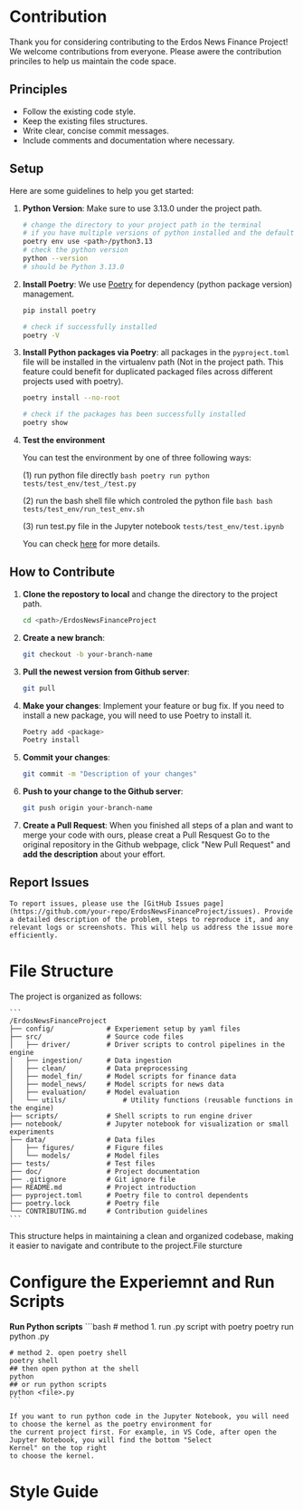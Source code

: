 # Contribution

Thank you for considering contributing to the Erdos News Finance Project! We welcome contributions from everyone. Please
awere the contribution princiles to help us maintain the code space.

## Principles
- Follow the existing code style.
- Keep the existing files structures.
- Write clear, concise commit messages.
- Include comments and documentation where necessary.

## Setup
Here
are some guidelines to help you get started:


1. **Python Version**: Make sure to use 3.13.0 under the project path.
	```bash
	# change the directory to your project path in the terminal
	# if you have multiple versions of python installed and the default one is not 3.13.0, you will need to specify it
	poetry env use <path>/python3.13
	# check the python version
	python --version
	# should be Python 3.13.0
	```

2. **Install Poetry**: We use [Poetry](https://python-poetry.org/) for dependency (python package version) management.
	```bash
	pip install poetry

	# check if successfully installed
	poetry -V
	```

3. **Install Python packages via Poetry**: all packages in the `pyproject.toml` file will be installed in the virtualenv
   path (Not in the project path. This feature could benefit for duplicated packaged files across different
   projects used with poetry).
	```bash
	poetry install --no-root

	# check if the packages has been successfully installed
	poetry show
	```

4. **Test the environment**

	You can test the environment by one of three following ways:

	(1) run python file directly
		```bash
		poetry run python tests/test_env/test_/test.py
		```

	(2) run the bash shell file which controled the python file
		```bash
		bash tests/test_env/run_test_env.sh 
		```

	(3) run test.py file in the Jupyter notebook `tests/test_env/test.ipynb`

	You can check [here](#configure-the-experiemnt-and-run-scripts) for more details.

## How to Contribute
1. **Clone the repostory to local** and change the directory to the project path.
	```bash
	cd <path>/ErdosNewsFinanceProject
	```
2. **Create a new branch**: 
	```bash
	git checkout -b your-branch-name
	```
3. **Pull the newest version from Github server**:
	```bash
	git pull
	```
3. **Make your changes**: Implement your feature or bug fix.
	If you need to install a new package, you will need to use Poetry to install it.
	```bash
	Poetry add <package>
	Poetry install
	```
4. **Commit your changes**: 
	```bash
	git commit -m "Description of your changes"
	```
6. **Push to your change to the Github server**: 
	```bash
	git push origin your-branch-name
	```
7. **Create a Pull Request**: When you finished all steps of a plan and want to merge your code with ours, please
   creat a Pull Resquest Go to the original repository in the Github webpage, click "New Pull Request" and **add the description** about your effort.

## Report Issues

	To report issues, please use the [GitHub Issues page](https://github.com/your-repo/ErdosNewsFinanceProject/issues). Provide a detailed description of the problem, steps to reproduce it, and any relevant logs or screenshots. This will help us address the issue more efficiently.

# File Structure

The project is organized as follows:

	```
	/ErdosNewsFinanceProject
	├── config/             # Experiement setup by yaml files
	├── src/                # Source code files
	│   ├── driver/         # Driver scripts to control pipelines in the engine
	│   ├── ingestion/      # Data ingestion
	│   ├── clean/          # Data preprocessing
	│   ├── model_fin/      # Model scripts for finance data
	│   ├── model_news/     # Model scripts for news data
	│   ├── evaluation/     # Model evaluation
	│   └── utils/              # Utility functions (reusable functions in the engine)
	├── scripts/            # Shell scripts to run engine driver
	├── notebook/           # Jupyter notebook for visualization or small experiments
	├── data/               # Data files
	│   ├── figures/        # Figure files
	│   └── models/         # Model files
	├── tests/              # Test files
	├── doc/                # Project documentation
	├── .gitignore          # Git ignore file
	├── README.md           # Project introduction
	├── pyproject.toml      # Poetry file to control dependents
	├── poetry.lock         # Poetry file
	└── CONTRIBUTING.md     # Contribution guidelines
	```

This structure helps in maintaining a clean and organized codebase, making it easier to navigate and contribute to the
project.File sturcture


# Configure the Experiemnt and Run Scripts

**Run Python scripts**
	```bash
	# method 1. run <file>.py script with poetry
	poetry run python <file>.py

	# method 2. open poetry shell
	poetry shell
	## then open python at the shell
	python
	## or run python scripts
	python <file>.py
	```

	If you want to run python code in the Jupyter Notebook, you will need to choose the kernel as the poetry environment for
	the current project first. For example, in VS Code, after open the Jupyter Notebook, you will find the bottom "Select
	Kernel" on the top right
	to choose the kernel.

# Style Guide